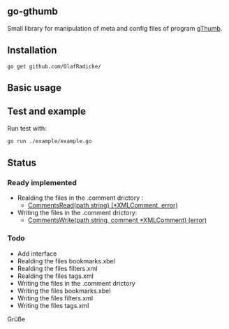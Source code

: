 go-gthumb
---------

Small library for manipulation of meta and config files of program
[gThumb](https://wiki.gnome.org/Apps/Gthumb).

## Installation

```
go get github.com/OlafRadicke/
```

## Basic usage



## Test and example

Run test with:

```bash
go run ./example/example.go
```

## Status

### Ready implemented

- Realding the files in the .comment drictory :
  - [CommentsRead(path string) (*XMLComment, error)](gthumb.go)
- Writing the files in the .comment drictory:
  - [CommentsWrite(path string, comment *XMLComment) (error)](gthumb.go)

### Todo

- Add interface
- Realding the files bookmarks.xbel
- Realding the files filters.xml
- Realding the files tags.xml
- Writing the files in the .comment drictory
- Writing the files bookmarks.xbel
- Writing the files filters.xml
- Writing the files tags.xml

Grüße